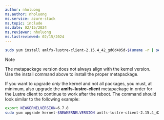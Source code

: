 ```yaml
---
author: nholuong
ms.author: nholuong
ms.service: azure-stack
ms.topic: include
ms.date: 02/15/2024
ms.reviewer: nholuong
ms.lastreviewed: 02/15/2024
---
```


```bash
sudo yum install amlfs-lustre-client-2.15.4_42_gd6d405d-$(uname -r | sed -e "s/\.$(uname -p)$//" | sed -re 's/[-_]/\./g')-1
```

> [!NOTE]
> The metapackage version does not always align with the kernel version. Use the install command above to install the proper metapackage.

If you want to upgrade *only* the kernel and not all packages, you must, at minimum, also upgrade the **amlfs-lustre-client** metapackage in order for the Lustre client to continue to work after the reboot. The command should look similar to the following example:

```bash
export NEWKERNELVERSION=6.7.8
sudo yum upgrade kernel-$NEWKERNELVERSION amlfs-lustre-client-2.15.4_42_gd6d405d-$(echo $NEWKERNELVERSION | sed -e "s/\.$(uname -p)$//" | sed -re 's/[-_]/\./g')-1
```
